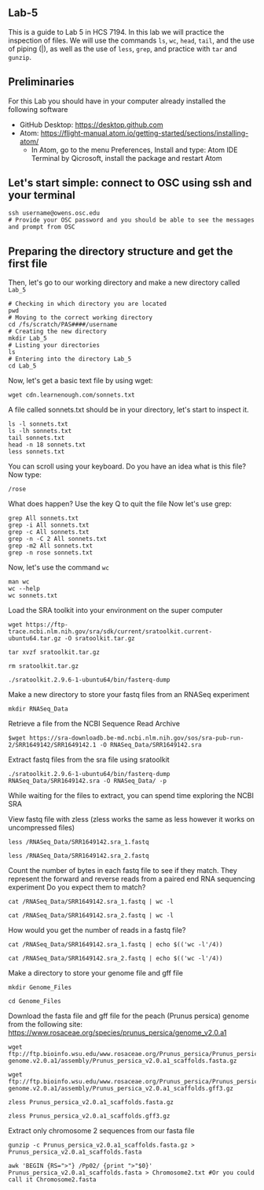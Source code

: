 ## Lab-5
This is a guide to Lab 5 in HCS 7194. In this lab we will practice the inspection of files. We will use the commands ```ls```, ```wc```, ```head```, ```tail```, and the use of piping (|), as well as the use of ```less```, ```grep```, and practice with ```tar``` and ```gunzip```.

## Preliminaries
For this Lab you should have in your computer already installed the following software
* GitHub Desktop: https://desktop.github.com
* Atom: https://flight-manual.atom.io/getting-started/sections/installing-atom/
  * In Atom, go to the menu Preferences, Install and type: Atom IDE Terminal by Qicrosoft, install the package and restart Atom

## Let's start simple: connect to OSC using ssh and your terminal
```
ssh username@owens.osc.edu
# Provide your OSC password and you should be able to see the messages and prompt from OSC
```
## Preparing the directory structure and get the first file
Then, let's go to our working directory and make a new directory called ```Lab_5```
```
# Checking in which directory you are located
pwd
# Moving to the correct working directory
cd /fs/scratch/PAS####/username
# Creating the new directory
mkdir Lab_5
# Listing your directories
ls
# Entering into the directory Lab_5
cd Lab_5
```
Now, let's get a basic text file by using wget:
```
wget cdn.learnenough.com/sonnets.txt
```
A file called sonnets.txt should be in your directory, let's start to inspect it.
```
ls -l sonnets.txt
ls -lh sonnets.txt
tail sonnets.txt
head -n 18 sonnets.txt
less sonnets.txt
```
You can scroll using your keyboard. Do you have an idea what is this file?
Now type:
```
/rose
```
What does happen? Use the key Q to quit the file
Now let's use grep:
```
grep All sonnets.txt
grep -i All sonnets.txt
grep -c All sonnets.txt
grep -n -C 2 All sonnets.txt
grep -m2 All sonnets.txt
grep -n rose sonnets.txt
```
Now, let's use the command ```wc```
```
man wc
wc --help
wc sonnets.txt
```
Load the SRA toolkit into your environment on the super computer
```
wget https://ftp-trace.ncbi.nlm.nih.gov/sra/sdk/current/sratoolkit.current-ubuntu64.tar.gz -O sratoolkit.tar.gz

tar xvzf sratoolkit.tar.gz

rm sratoolkit.tar.gz

./sratoolkit.2.9.6-1-ubuntu64/bin/fasterq-dump

```

Make a new directory to store your fastq files from an RNASeq experiment
```
mkdir RNASeq_Data
```
Retrieve a file from the NCBI Sequence Read Archive
```
$wget https://sra-downloadb.be-md.ncbi.nlm.nih.gov/sos/sra-pub-run-2/SRR1649142/SRR1649142.1 -O RNASeq_Data/SRR1649142.sra
```
Extract fastq files from the sra file using sratoolkit
```
./sratoolkit.2.9.6-1-ubuntu64/bin/fasterq-dump RNASeq_Data/SRR1649142.sra -O RNASeq_Data/ -p
```
While waiting for the files to extract, you can spend time exploring the NCBI SRA

View fastq file with zless (zless works the same as less however it works on uncompressed files)
```
less /RNASeq_Data/SRR1649142.sra_1.fastq

less /RNASeq_Data/SRR1649142.sra_2.fastq
```
Count the number of bytes in each fastq file to see if they match. They represent the forward and reverse reads from a paired end RNA sequencing experiment
Do you expect them to match?
```
cat /RNASeq_Data/SRR1649142.sra_1.fastq | wc -l

cat /RNASeq_Data/SRR1649142.sra_2.fastq | wc -l
```
How would you get the number of reads in a fastq file?
```
cat /RNASeq_Data/SRR1649142.sra_1.fastq | echo $(('wc -l'/4))

cat /RNASeq_Data/SRR1649142.sra_2.fastq | echo $(('wc -l'/4))
```

Make a directory to store your genome file and gff file
```
mkdir Genome_Files

cd Genome_Files
```
Download the fasta file and gff file for the peach (Prunus persica) genome from the following site: https://www.rosaceae.org/species/prunus_persica/genome_v2.0.a1
```
wget ftp://ftp.bioinfo.wsu.edu/www.rosaceae.org/Prunus_persica/Prunus_persica-genome.v2.0.a1/assembly/Prunus_persica_v2.0.a1_scaffolds.fasta.gz

wget ftp://ftp.bioinfo.wsu.edu/www.rosaceae.org/Prunus_persica/Prunus_persica-genome.v2.0.a1/assembly/Prunus_persica_v2.0.a1_scaffolds.gff3.gz

zless Prunus_persica_v2.0.a1_scaffolds.fasta.gz

zless Prunus_persica_v2.0.a1_scaffolds.gff3.gz
```
Extract only chromosome 2 sequences from our fasta file
```
gunzip -c Prunus_persica_v2.0.a1_scaffolds.fasta.gz > Prunus_persica_v2.0.a1_scaffolds.fasta

awk 'BEGIN {RS=">"} /Pp02/ {print ">"$0}' Prunus_persica_v2.0.a1_scaffolds.fasta > Chromosome2.txt #Or you could call it Chromosome2.fasta
```

